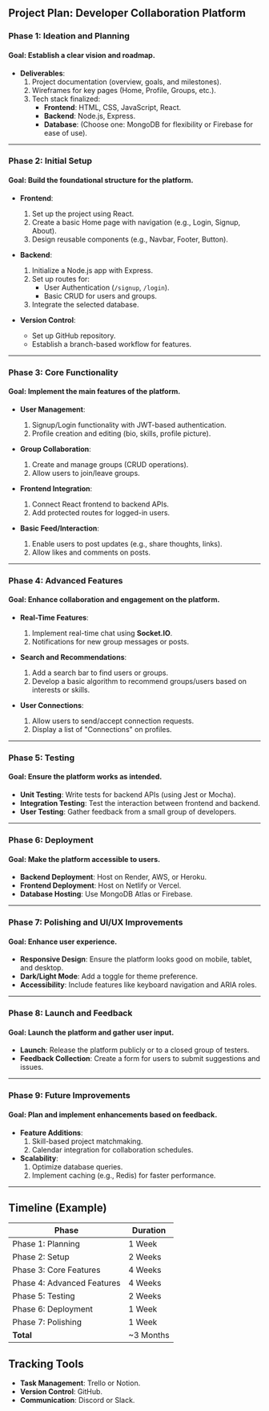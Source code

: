 ## **Project Plan: Developer Collaboration Platform**

### **Phase 1: Ideation and Planning**
#### **Goal**: Establish a clear vision and roadmap.
- **Deliverables**:
  1. Project documentation (overview, goals, and milestones).
  2. Wireframes for key pages (Home, Profile, Groups, etc.).
  3. Tech stack finalized:
     - **Frontend**: HTML, CSS, JavaScript, React.
     - **Backend**: Node.js, Express.
     - **Database**: (Choose one: MongoDB for flexibility or Firebase for ease of use).

---

### **Phase 2: Initial Setup**
#### **Goal**: Build the foundational structure for the platform.
- **Frontend**:
  1. Set up the project using React.
  2. Create a basic Home page with navigation (e.g., Login, Signup, About).
  3. Design reusable components (e.g., Navbar, Footer, Button).

- **Backend**:
  1. Initialize a Node.js app with Express.
  2. Set up routes for:
     - User Authentication (`/signup`, `/login`).
     - Basic CRUD for users and groups.
  3. Integrate the selected database.

- **Version Control**:
  - Set up GitHub repository.
  - Establish a branch-based workflow for features.

---

### **Phase 3: Core Functionality**
#### **Goal**: Implement the main features of the platform.
- **User Management**:
  1. Signup/Login functionality with JWT-based authentication.
  2. Profile creation and editing (bio, skills, profile picture).

- **Group Collaboration**:
  1. Create and manage groups (CRUD operations).
  2. Allow users to join/leave groups.

- **Frontend Integration**:
  1. Connect React frontend to backend APIs.
  2. Add protected routes for logged-in users.

- **Basic Feed/Interaction**:
  1. Enable users to post updates (e.g., share thoughts, links).
  2. Allow likes and comments on posts.

---

### **Phase 4: Advanced Features**
#### **Goal**: Enhance collaboration and engagement on the platform.
- **Real-Time Features**:
  1. Implement real-time chat using **Socket.IO**.
  2. Notifications for new group messages or posts.

- **Search and Recommendations**:
  1. Add a search bar to find users or groups.
  2. Develop a basic algorithm to recommend groups/users based on interests or skills.

- **User Connections**:
  1. Allow users to send/accept connection requests.
  2. Display a list of "Connections" on profiles.

---

### **Phase 5: Testing**
#### **Goal**: Ensure the platform works as intended.
- **Unit Testing**: Write tests for backend APIs (using Jest or Mocha).
- **Integration Testing**: Test the interaction between frontend and backend.
- **User Testing**: Gather feedback from a small group of developers.

---

### **Phase 6: Deployment**
#### **Goal**: Make the platform accessible to users.
- **Backend Deployment**: Host on Render, AWS, or Heroku.
- **Frontend Deployment**: Host on Netlify or Vercel.
- **Database Hosting**: Use MongoDB Atlas or Firebase.

---

### **Phase 7: Polishing and UI/UX Improvements**
#### **Goal**: Enhance user experience.
- **Responsive Design**: Ensure the platform looks good on mobile, tablet, and desktop.
- **Dark/Light Mode**: Add a toggle for theme preference.
- **Accessibility**: Include features like keyboard navigation and ARIA roles.

---

### **Phase 8: Launch and Feedback**
#### **Goal**: Launch the platform and gather user input.
- **Launch**: Release the platform publicly or to a closed group of testers.
- **Feedback Collection**: Create a form for users to submit suggestions and issues.

---

### **Phase 9: Future Improvements**
#### **Goal**: Plan and implement enhancements based on feedback.
- **Feature Additions**:
  1. Skill-based project matchmaking.
  2. Calendar integration for collaboration schedules.
- **Scalability**:
  1. Optimize database queries.
  2. Implement caching (e.g., Redis) for faster performance.

---

## **Timeline (Example)**
| Phase                | Duration       |
|----------------------|----------------|
| Phase 1: Planning    | 1 Week         |
| Phase 2: Setup       | 2 Weeks        |
| Phase 3: Core Features | 4 Weeks       |
| Phase 4: Advanced Features | 4 Weeks  |
| Phase 5: Testing     | 2 Weeks        |
| Phase 6: Deployment  | 1 Week         |
| Phase 7: Polishing   | 1 Week         |
| **Total**            | ~3 Months      |


## **Tracking Tools**
- **Task Management**: Trello or Notion.
- **Version Control**: GitHub.
- **Communication**: Discord or Slack.
